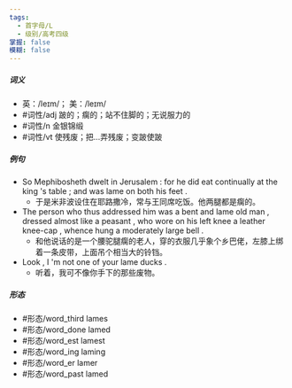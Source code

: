 ```yaml
---
tags:
  - 首字母/L
  - 级别/高考四级
掌握: false
模糊: false
---
```

##### 词义
- 英：/leɪm/； 美：/leɪm/
- #词性/adj  跛的；瘸的；站不住脚的；无说服力的
- #词性/n  金银锦缎
- #词性/vt  使残废；把…弄残废；变跛使跛
##### 例句
- So Mephibosheth dwelt in Jerusalem : for he did eat continually at the king 's table ; and was lame on both his feet .
	- 于是米非波设住在耶路撒冷，常与王同席吃饭。他两腿都是瘸的。
- The person who thus addressed him was a bent and lame old man , dressed almost like a peasant , who wore on his left knee a leather knee-cap , whence hung a moderately large bell .
	- 和他说话的是一个腰驼腿瘸的老人，穿的衣服几乎象个乡巴佬，左膝上绑着一条皮带，上面吊个相当大的铃铛。
- Look , I 'm not one of your lame ducks .
	- 听着，我可不像你手下的那些废物。
##### 形态
- #形态/word_third lames
- #形态/word_done lamed
- #形态/word_est lamest
- #形态/word_ing laming
- #形态/word_er lamer
- #形态/word_past lamed
